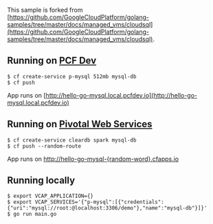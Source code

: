 This sample is forked from [https://github.com/GoogleCloudPlatform/golang-samples/tree/master/docs/managed_vms/cloudsql](https://github.com/GoogleCloudPlatform/golang-samples/tree/master/docs/managed_vms/cloudsql).

## Running on [PCF Dev](https://docs.pivotal.io/pcf-dev)

``` console
$ cf create-service p-mysql 512mb mysql-db
$ cf push
```

App runs on [http://hello-go-mysql.local.pcfdev.io](http://hello-go-mysql.local.pcfdev.io)

## Running on [Pivotal Web Services](https://run.pivotal.io)

``` console
$ cf create-service cleardb spark mysql-db
$ cf push --random-route
```
App runs on [http://hello-go-mysql-{random-word}.cfapps.io](http://hello-go-mysql-{random-word}.cfapps.io)

## Running locally

```
$ export VCAP_APPLICATION={}
$ export VCAP_SERVICES='{"p-mysql":[{"credentials":{"uri":"mysql://root:@localhost:3306/demo"},"name":"mysql-db"}]}'
$ go run main.go
```

